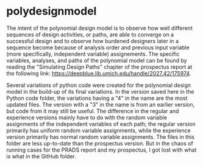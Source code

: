 # polydesignmodel

The intent of the polynomial design model is to observe how well different sequences of design activities, or paths, are able to converge on a successful design and to observe how burdened designers later in a sequence become because of analysis order and previous input variable (more specifically, independent variable) assignements.  The specific variables, analyses, and paths of the polynomial model can be found by reading the "Simulating Design Paths" chapter of the prospectus report at the following link: https://deepblue.lib.umich.edu/handle/2027.42/175974.

Several variations of python code were created for the polynomial design model in the build-up of its final variations.  In the version saved here in the Python code folder, the variations having a "4" in the name are the most updated files.  The version with a "3" in the name is from an earlier version, but code from it may still be useful.  The difference in the regular and experience versions mainly have to do with the random variable assignments of the independent variables of each path; the regular version primarily has uniform random variable assignments, while the experience version primarily has normal random variable assignments.  The files in this folder are less up-to-date than the prospectus version.  But in the chaos of running cases for the PRADS report and my prospectus, I got lost with what is what in the GitHub folder.

